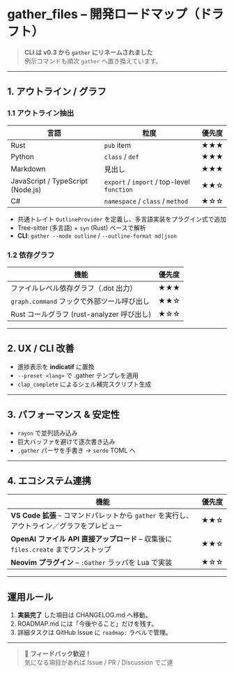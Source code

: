 # gather_files – 開発ロードマップ（ドラフト）

> **CLI は v0.3 から `gather` にリネームされました**  
> 例示コマンドも順次 `gather` へ置き換えています。

---

## 1. アウトライン / グラフ

### 1.1 アウトライン抽出

| 言語                              | 粒度                                       | 優先度 |
| --------------------------------- | ------------------------------------------ | ------ |
| Rust                              | `pub` item                                 | ★★★    |
| Python                            | `class` / `def`                            | ★★★    |
| Markdown                          | 見出し                                     | ★★★    |
| JavaScript / TypeScript (Node.js) | `export` / `import` / top-level `function` | ★★☆    |
| C#                                | `namespace` / `class` / `method`           | ★☆☆    |

- 共通トレイト `OutlineProvider` を定義し、多言語実装をプラグイン式で追加
- Tree-sitter (多言語) + `syn` (Rust) ベースで解析
- **CLI**: `gather --mode outline` / `--outline-format md|json`

### 1.2 依存グラフ

| 機能                                       | 優先度 |
| ------------------------------------------ | ------ |
| ファイルレベル依存グラフ（.dot 出力）      | ★★★    |
| `graph.command` フックで外部ツール呼び出し | ★★☆    |
| Rust コールグラフ (rust-analyzer 呼び出し) | ★☆☆    |

---

## 2. UX / CLI 改善

- 進捗表示を **indicatif** に置換
- `--preset <lang>` で .gather テンプレを適用
- `clap_complete` によるシェル補完スクリプト生成

---

## 3. パフォーマンス & 安定性

- `rayon` で並列読み込み
- 巨大バッファを避けて逐次書き込み
- `.gather` パーサを手書き → `serde` TOML へ

---

## 4. エコシステム連携

| 機能                                                                                        | 優先度 |
| ------------------------------------------------------------------------------------------- | ------ |
| **VS Code 拡張** – コマンドパレットから `gather` を実行し、アウトライン／グラフをプレビュー | ★★☆    |
| **OpenAI ファイル API 直接アップロード** – 収集後に `files.create` までワンストップ         | ★★☆    |
| **Neovim プラグイン** – `:Gather` ラッパを Lua で実装                                       | ★☆☆    |

---

## 運用ルール

1. **実装完了** した項目は CHANGELOG.md へ移動。
2. ROADMAP.md には「今後やること」だけを残す。
3. 詳細タスクは GitHub Issue に `roadmap:` ラベルで管理。

---

> 🚩 **フィードバック歓迎！**  
> 気になる項目があれば Issue / PR / Discussion でご連
